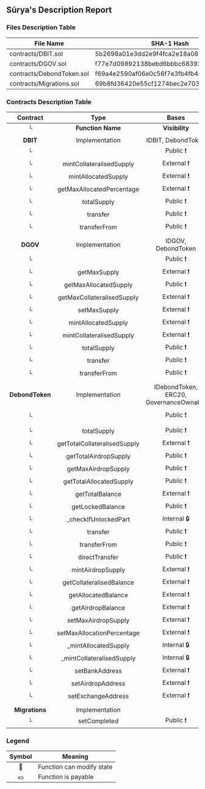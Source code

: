 ## Sūrya's Description Report

### Files Description Table


|  File Name  |  SHA-1 Hash  |
|-------------|--------------|
| contracts/DBIT.sol | 5b2698a01e3dd2e9f4fca2e18a0835c41980a373 |
| contracts/DGOV.sol | f77e7d09892138bebd6bbbc683922f6b5e5fa950 |
| contracts/DebondToken.sol | f69a4e2590af06e0c56f7e3fb4fb4c952e214bf8 |
| contracts/Migrations.sol | 69b8fd36420e55cf1274bec2e70399dddcd700fc |


### Contracts Description Table


|  Contract  |         Type        |       Bases      |                  |                 |
|:----------:|:-------------------:|:----------------:|:----------------:|:---------------:|
|     └      |  **Function Name**  |  **Visibility**  |  **Mutability**  |  **Modifiers**  |
||||||
| **DBIT** | Implementation | IDBIT, DebondToken |||
| └ | <Constructor> | Public ❗️ | 🛑  | DebondToken |
| └ | mintCollateralisedSupply | External ❗️ | 🛑  | onlyBank |
| └ | mintAllocatedSupply | External ❗️ | 🛑  | onlyGovernance |
| └ | getMaxAllocatedPercentage | External ❗️ |   |NO❗️ |
| └ | totalSupply | Public ❗️ |   |NO❗️ |
| └ | transfer | Public ❗️ | 🛑  |NO❗️ |
| └ | transferFrom | Public ❗️ | 🛑  |NO❗️ |
||||||
| **DGOV** | Implementation | IDGOV, DebondToken |||
| └ | <Constructor> | Public ❗️ | 🛑  | DebondToken |
| └ | getMaxSupply | External ❗️ |   |NO❗️ |
| └ | getMaxAllocatedSupply | Public ❗️ |   |NO❗️ |
| └ | getMaxCollateralisedSupply | External ❗️ |   |NO❗️ |
| └ | setMaxSupply | External ❗️ | 🛑  | onlyGovernance |
| └ | mintAllocatedSupply | External ❗️ | 🛑  | onlyGovernance |
| └ | mintCollateralisedSupply | External ❗️ | 🛑  | onlyBank |
| └ | totalSupply | Public ❗️ |   |NO❗️ |
| └ | transfer | Public ❗️ | 🛑  |NO❗️ |
| └ | transferFrom | Public ❗️ | 🛑  |NO❗️ |
||||||
| **DebondToken** | Implementation | IDebondToken, ERC20, GovernanceOwnable |||
| └ | <Constructor> | Public ❗️ | 🛑  | ERC20 GovernanceOwnable |
| └ | totalSupply | Public ❗️ |   |NO❗️ |
| └ | getTotalCollateralisedSupply | External ❗️ |   |NO❗️ |
| └ | getTotalAirdropSupply | Public ❗️ |   |NO❗️ |
| └ | getMaxAirdropSupply | Public ❗️ |   |NO❗️ |
| └ | getTotalAllocatedSupply | Public ❗️ |   |NO❗️ |
| └ | getTotalBalance | External ❗️ |   |NO❗️ |
| └ | getLockedBalance | Public ❗️ |   |NO❗️ |
| └ | _checkIfUnlockedPart | Internal 🔒 |   | |
| └ | transfer | Public ❗️ | 🛑  |NO❗️ |
| └ | transferFrom | Public ❗️ | 🛑  |NO❗️ |
| └ | directTransfer | Public ❗️ | 🛑  |NO❗️ |
| └ | mintAirdropSupply | External ❗️ | 🛑  | onlyAirdrop |
| └ | getCollateralisedBalance | External ❗️ |   |NO❗️ |
| └ | getAllocatedBalance | External ❗️ |   |NO❗️ |
| └ | getAirdropBalance | External ❗️ |   |NO❗️ |
| └ | setMaxAirdropSupply | External ❗️ | 🛑  | onlyGovernance |
| └ | setMaxAllocationPercentage | External ❗️ | 🛑  | onlyGovernance |
| └ | _mintAllocatedSupply | Internal 🔒 | 🛑  | |
| └ | _mintCollateralisedSupply | Internal 🔒 | 🛑  | |
| └ | setBankAddress | External ❗️ | 🛑  | onlyGovernance |
| └ | setAirdropAddress | External ❗️ | 🛑  | onlyGovernance |
| └ | setExchangeAddress | External ❗️ | 🛑  | onlyGovernance |
||||||
| **Migrations** | Implementation |  |||
| └ | setCompleted | Public ❗️ | 🛑  | restricted |


### Legend

|  Symbol  |  Meaning  |
|:--------:|-----------|
|    🛑    | Function can modify state |
|    💵    | Function is payable |
